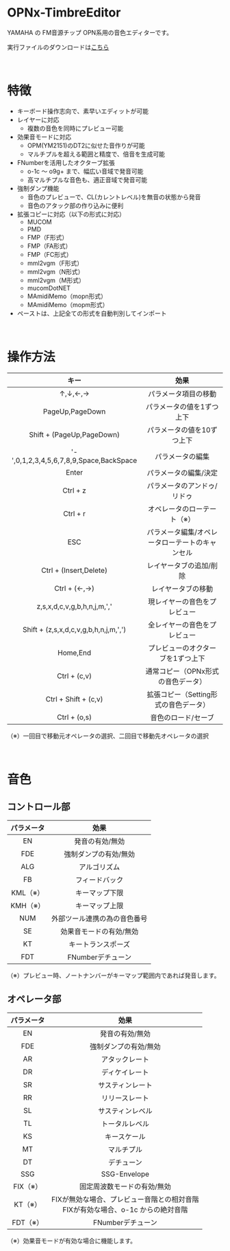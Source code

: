 # OPNx-TimbreEditor
YAMAHA の FM音源チップ OPN系用の音色エディターです。

実行ファイルのダウンロードは[こちら](https://github.com/DM-88mkII/OPNx-TimbreEditor/blob/main/OPNx-TimbreEditor/x64/Release/OPNx-TimbreEditor.exe)  

<br>

# 特徴
* キーボード操作志向で、素早いエディットが可能
* レイヤーに対応
  * 複数の音色を同時にプレビュー可能
* 効果音モードに対応
  * OPM(YM2151)のDT2に似せた音作りが可能
  * マルチプルを超える範囲と精度で、倍音を生成可能
* FNumberを活用したオクターブ拡張
  * o-1c ～ o9g+ まで、幅広い音域で発音可能
  * 高マルチプルな音色も、適正音域で発音可能
* 強制ダンプ機能
  * 音色のプレビューで、CL(カレントレベル)を無音の状態から発音
  * 音色のアタック部の作り込みに便利
* 拡張コピーに対応（以下の形式に対応）
  * MUCOM
  * PMD
  * FMP（F形式）
  * FMP（FA形式）
  * FMP（FC形式）
  * mml2vgm（F形式）
  * mml2vgm（N形式）
  * mml2vgm（M形式）
  * mucomDotNET
  * MAmidiMemo（mopn形式）
  * MAmidiMemo（mopm形式）
* ペーストは、上記全ての形式を自動判別してインポート

<br>

# 操作方法
|キー|効果|
|:-:|:-:|
|↑,↓,←,→|パラメータ項目の移動|
|PageUp,PageDown|パラメータの値を1ずつ上下|
|Shift + (PageUp,PageDown)|パラメータの値を10ずつ上下|
|'-',0,1,2,3,4,5,6,7,8,9,Space,BackSpace|パラメータの編集|
|Enter|パラメータの編集/決定|
|Ctrl + z|パラメータのアンドゥ/リドゥ|
|Ctrl + r|オペレータのローテート（※）|
|ESC|パラメータ編集/オペレータローテートのキャンセル|
|Ctrl + (Insert,Delete)|レイヤータブの追加/削除|
|Ctrl + (←,→)|レイヤータブの移動|
|z,s,x,d,c,v,g,b,h,n,j,m,','|現レイヤーの音色をプレビュー|
|Shift + (z,s,x,d,c,v,g,b,h,n,j,m,',')|全レイヤーの音色をプレビュー|
|Home,End|プレビューのオクターブを1ずつ上下|
|Ctrl + (c,v)|通常コピー（OPNx形式の音色データ）|
|Ctrl + Shift + (c,v)|拡張コピー（Setting形式の音色データ）|
|Ctrl + (o,s)|音色のロード/セーブ|

（※）一回目で移動元オペレータの選択、二回目で移動先オペレータの選択

<br>

# 音色
## コントロール部
|パラメータ|効果|
|:-:|:-:|
|EN|発音の有効/無効|
|FDE|強制ダンプの有効/無効|
|ALG|アルゴリズム|
|FB|フィードバック|
|KML（※）|キーマップ下限|
|KMH（※）|キーマップ上限|
|NUM|外部ツール連携の為の音色番号|
|SE|効果音モードの有効/無効|
|KT|キートランスポーズ|
|FDT|FNumberデチューン|

（※）プレビュー時、ノートナンバーがキーマップ範囲内であれば発音します。

## オペレータ部
|パラメータ|効果|
|:-:|:-:|
|EN|発音の有効/無効|
|FDE|強制ダンプの有効/無効|
|AR|アタックレート|
|DR|ディケイレート|
|SR|サスティンレート|
|RR|リリースレート|
|SL|サスティンレベル|
|TL|トータルレベル|
|KS|キースケール|
|MT|マルチプル|
|DT|デチューン|
|SSG|SSG-Envelope|
|FIX（※）|固定周波数モードの有効/無効|
|KT（※）|FIXが無効な場合、プレビュー音階との相対音階<br>FIXが有効な場合、o-1c からの絶対音階|
|FDT（※）|FNumberデチューン|

（※）効果音モードが有効な場合に機能します。
